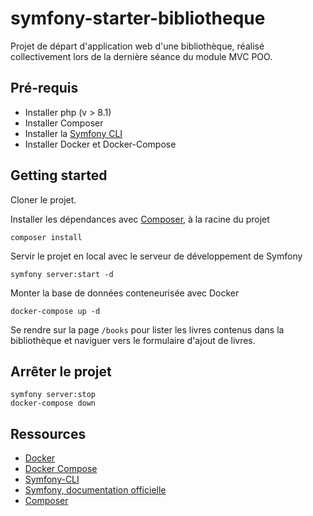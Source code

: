 # symfony-starter-bibliotheque

Projet de départ d'application web d'une bibliothèque, réalisé collectivement lors de la dernière séance du module MVC POO.

## Pré-requis

- Installer php (v > 8.1)
- Installer Composer
- Installer la [Symfony CLI](https://symfony.com/download)
- Installer Docker et Docker-Compose

## Getting started

Cloner le projet.

Installer les dépendances avec [Composer](https://getcomposer.org/), à la racine du projet

~~~
composer install
~~~

Servir le projet en local avec le serveur de développement de Symfony

~~~
symfony server:start -d
~~~

Monter la base de données conteneurisée avec Docker

~~~
docker-compose up -d
~~~

Se rendre sur la page `/books` pour lister les livres contenus dans la bibliothèque et naviguer vers le formulaire d'ajout de livres.

## Arrêter le projet

~~~
symfony server:stop
docker-compose down
~~~

## Ressources

- [Docker](https://www.docker.com/)
- [Docker Compose](https://docs.docker.com/compose/)
- [Symfony-CLI](https://symfony.com/download)
- [Symfony, documentation officielle](https://symfony.com/doc/current/index.html)
- [Composer](https://getcomposer.org/)